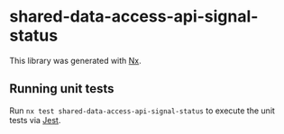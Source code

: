# shared-data-access-api-signal-status

This library was generated with [Nx](https://nx.dev).

## Running unit tests

Run `nx test shared-data-access-api-signal-status` to execute the unit tests via [Jest](https://jestjs.io).

